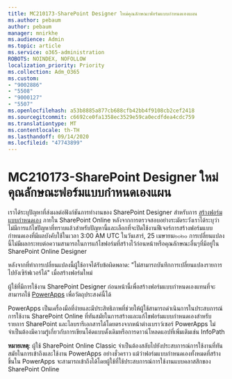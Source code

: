 ```yaml
---
title: MC210173-SharePoint Designer ใหม่คุณลักษณะฟอร์มแบบกำหนดเองแผน
ms.author: pebaum
author: pebaum
manager: mnirkhe
ms.audience: Admin
ms.topic: article
ms.service: o365-administration
ROBOTS: NOINDEX, NOFOLLOW
localization_priority: Priority
ms.collection: Adm_O365
ms.custom:
- "9002886"
- "5508"
- "9000127"
- "5507"
ms.openlocfilehash: a53b8885a877cb688cfb42bb4f9108cb2cef2418
ms.sourcegitcommit: c6692ce0fa1358ec3529e59ca0ecdfdea4cdc759
ms.translationtype: MT
ms.contentlocale: th-TH
ms.lasthandoff: 09/14/2020
ms.locfileid: "47743899"
---
```

# <a name="mc210173---sharepoint-designer-new-custom-form-feature-deprecation"></a>MC210173-SharePoint Designer ใหม่คุณลักษณะฟอร์มแบบกำหนดเองแผน

เราได้ระบุปัญหาที่ส่งผลต่อฟังก์ชันการทำงานของ SharePoint Designer สำหรับการ [สร้างฟอร์มแบบกำหนดเอง](https://support.microsoft.com/en-us/office/create-a-custom-list-form-using-sharepoint-designer-917d8fdb-ee00-4441-adb3-a94612d1d105?ui=en-us&rs=en-us&ad=us#bm2) ภายใน SharePoint Online หลังจากการตรวจสอบอย่างระมัดระวังเราได้ระบุว่าไม่มีการแก้ไขปัญหาที่ทราบแล้วสำหรับปัญหานี้และเลือกที่จะปิดใช้งานฟีเจอร์การสร้างฟอร์มแบบกำหนดเองที่มีผลบังคับใช้ในเวลา 3:00 AM UTC ในวันเสาร์, 25 เมษายน๒๐๒๐ การเปลี่ยนแปลงนี้ไม่มีผลกระทบต่อความสามารถในการแก้ไขฟอร์มที่สร้างไว้ก่อนหน้าหรือคุณลักษณะอื่นๆที่มีอยู่ใน SharePoint Online Designer

หลังจากที่ทำการเปลี่ยนแปลงนี้ผู้ใช้อาจได้รับข้อผิดพลาด: "ไม่สามารถบันทึกการเปลี่ยนแปลงรายการไปยังเซิร์ฟเวอร์ได้" เมื่อสร้างฟอร์มใหม่

ผู้ใช้ที่มีการใช้งาน SharePoint Designer ก่อนหน้านี้เพื่อสร้างฟอร์มแบบกำหนดเองแทนที่จะสามารถใช้ [PowerApps](https://docs.microsoft.com/powerapps/maker/canvas-apps/customize-list-form) เพื่อวัตถุประสงค์นี้ได้

PowerApps เป็นเครื่องมือที่ง่ายและมีประสิทธิภาพที่ช่วยให้ผู้ใช้สามารถดำเนินการในประสบการณ์การใช้งาน SharePoint Online ที่ทันสมัยในการสร้างและแก้ไขฟอร์มแบบกำหนดเองสำหรับรายการ SharePoint และไลบรารีเอกสารได้โดยตรงจากหน้าต่างเบราว์เซอร์ PowerApps ไม่จำเป็นต้องมีความรู้เกี่ยวกับการเขียนโค้ดแบบดั้งเดิมหรือการดาวน์โหลดแอปที่เพิ่มเติมเช่น InfoPath

**หมายเหตุ**: ผู้ใช้ SharePoint Online Classic จำเป็นต้องสลับไปยังประสบการณ์การใช้งานที่ทันสมัยในการเข้าถึงและใช้งาน PowerApps อย่างชั่วคราว แม้ว่าฟอร์มแบบกำหนดเองทั้งหมดที่สร้างขึ้นใน PowerApps จะสามารถเข้าถึงได้โดยผู้ใช้ที่ใช้ประสบการณ์การใช้งานแบบคลาสสิกของ SharePoint Online
